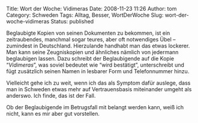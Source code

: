 Title: Wort der Woche: Vidimeras
Date: 2008-11-23 11:26
Author: tom
Category: Schweden
Tags: Alltag, Besser, WortDerWoche
Slug: wort-der-woche-vidimeras
Status: published

Beglaubigte Kopien von seinen Dokumenten zu bekommen, ist ein
zeitraubendes, manchmal sogar teures, aber oft notwendiges Übel –
zumindest in Deutschland. Hierzulande handhabt man das etwas lockerer.
Man kann seine Zeugniskopien und ähnliches nämlich von jedermann
beglaubigen lassen. Dazu schreibt der Beglaubigende auf die Kopie
“*Vidimeras*”, was soviel bedeutet wie “wird bestätigt”, unterschreibt
und fügt zusätzlich seinen Namen in lesbarer Form und Telefonnummer
hinzu.

Vielleicht gehe ich zu weit, wenn ich das als Symptom dafür auslege,
dass man in Schweden etwas mehr auf Vertrauensbasis miteinander umgeht
als anderswo. Ich finde, das ist der Fall.

Ob der Beglaubigende im Betrugsfall mit belangt werden kann, weiß ich
nicht, kann es mir aber gut vorstellen.

